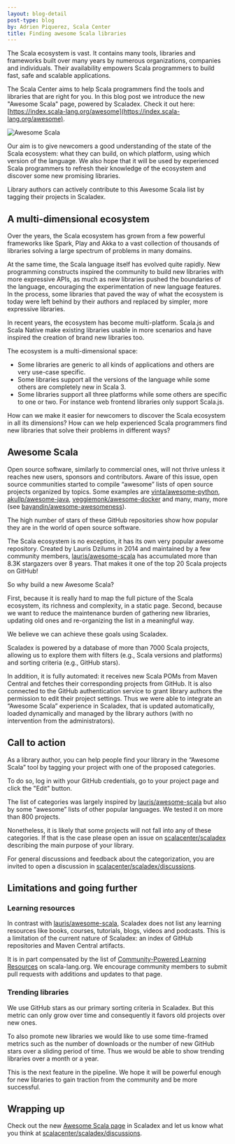```yaml
---
layout: blog-detail
post-type: blog
by: Adrien Piquerez, Scala Center
title: Finding awesome Scala libraries
---
```


The Scala ecosystem is vast. It contains many tools, libraries and frameworks built over many years by numerous organizations, companies and individuals.
Their availability empowers Scala programmers to build fast, safe and scalable applications.

The Scala Center aims to help Scala programmers find the tools and libraries that are right for you. In this blog post we introduce the new "Awesome Scala" page, powered by Scaladex.
Check it out here: [https://index.scala-lang.org/awesome](https://index.scala-lang.org/awesome).

![Awesome Scala](/resources/img/blog/scaladex/awesome-scala.png)

Our aim is to give newcomers a good understanding of the state of the Scala ecosystem: what they can build, on which platform, using which version of the language.
We also hope that it will be used by experienced Scala programmers to refresh their knowledge of the ecosystem and discover some new promising libraries.

Library authors can actively contribute to this Awesome Scala list by tagging their projects in Scaladex.

## A multi-dimensional ecosystem

Over the years, the Scala ecosystem has grown from a few powerful frameworks like Spark, Play and Akka to a vast collection of thousands of libraries solving a large spectrum of problems in many domains.

At the same time, the Scala language itself has evolved quite rapidly.
New programming constructs inspired the community to build new libraries with more expressive APIs, as much as new libraries pushed the boundaries of the language, encouraging the experimentation of new language features.
In the process, some libraries that paved the way of what the ecosystem is today were left behind by their authors and replaced by simpler, more expressive libraries. 

In recent years, the ecosystem has become multi-platform.
Scala.js and Scala Native make existing libraries usable in more scenarios and have inspired the creation of brand new libraries too.

The ecosystem is a multi-dimensional space:
- Some libraries are generic to all kinds of applications and others are very use-case specific.
- Some libraries support all the versions of the language while some others are completely new in Scala 3.
- Some libraries support all three platforms while some others are specific to one or two. For instance web frontend libraries only support Scala.js.

How can we make it easier for newcomers to discover the Scala ecosystem in all its dimensions?
How can we help experienced Scala programmers find new libraries that solve their problems in different ways?

## Awesome Scala

Open source software, similarly to commercial ones, will not thrive unless it reaches new users, sponsors and contributors.
Aware of this issue, open source communities started to compile “awesome” lists of open source projects organized by topics.
Some examples are [vinta/awesome-python](https://github.com/vinta/awesome-python), [akullp/awesome-java](https://github.com/akullpp/awesome-java), [veggiemonk/awesome-docker](https://github.com/veggiemonk/awesome-docker) and many, many, more (see [bayandin/awesome-awesomeness](http://bayandin/awesome-awesomeness)).

The high number of stars of these GitHub repositories show how popular they are in the world of open source software.

The Scala ecosystem is no exception, it has its own very popular awesome repository.
Created by Lauris Dzilums in 2014 and maintained by a few community members, [lauris/awesome-scala](https://github.com/lauris/awesome-scala) has accumulated more than 8.3K stargazers over 8 years.
That makes it one of the top 20 Scala projects on GitHub!

So why build a new Awesome Scala?

First, because it is really hard to map the full picture of the Scala ecosystem, its richness and complexity, in a static page.
Second, because we want to reduce the maintenance burden of gathering new libraries, updating old ones and re-organizing the list in a meaningful way.

We believe we can achieve these goals using Scaladex.

Scaladex is powered by a database of more than 7000 Scala projects, allowing us to explore them with filters (e.g., Scala versions and platforms) and sorting criteria (e.g., GitHub stars).

In addition, it is fully automated: it receives new Scala POMs from Maven Central and fetches their corresponding projects from GitHub.
It is also connected to the GitHub authentication service to grant library authors the permission to edit their project settings.
Thus we were able to integrate an “Awesome Scala” experience in Scaladex, that is updated automatically, loaded dynamically and managed by the library authors (with no intervention from the administrators).

## Call to action

As a library author, you can help people find your library in the “Awesome Scala” tool by tagging your project with one of the proposed categories.

To do so, log in with your GitHub credentials, go to your project page and click the "Edit" button.

The list of categories was largely inspired by [lauris/awesome-scala](https://github.com/lauris/awesome-scala) but also by some “awesome” lists of other popular languages.
We tested it on more than 800 projects.

Nonetheless, it is likely that some projects will not fall into any of these categories.
If that is the case please open an issue on [scalacenter/scaladex](https://github.com/scalacenter/scaladex/issues) describing the main purpose of your library.

For general discussions and feedback about the categorization, you are invited to open a discussion in [scalacenter/scaladex/discussions](https://github.com/scalacenter/scaladex/discussions).

## Limitations and going further

### Learning resources

In contrast with [lauris/awesome-scala](https://github.com/lauris/awesome-scala), Scaladex does not list any learning resources like books, courses, tutorials, blogs, videos and podcasts.
This is a limitation of the current nature of Scaladex: an index of GitHub repositories and Maven Central artifacts.

It is in part compensated by the list of [Community-Powered Learning Resources](https://scala-lang.org/community/#community-powered-learning-resources) on scala-lang.org.
We encourage community members to submit pull requests with additions and updates to that page.

### Trending libraries

We use GitHub stars as our primary sorting criteria in Scaladex.
But this metric can only grow over time and consequently it favors old projects over new ones.

To also promote new libraries we would like to use some time-framed metrics such as the number of downloads or the number of new GitHub stars over a sliding period of time.
Thus we would be able to show trending libraries over a month or a year.

This is the next feature in the pipeline.
We hope it will be powerful enough for new libraries to gain traction from the community and be more successful.

## Wrapping up

Check out the new [Awesome Scala page](https://index.scala-lang.org/awesome) in Scaladex and let us know what you think at [scalacenter/scaladex/discussions](https://github.com/scalacenter/scaladex/discussions).
